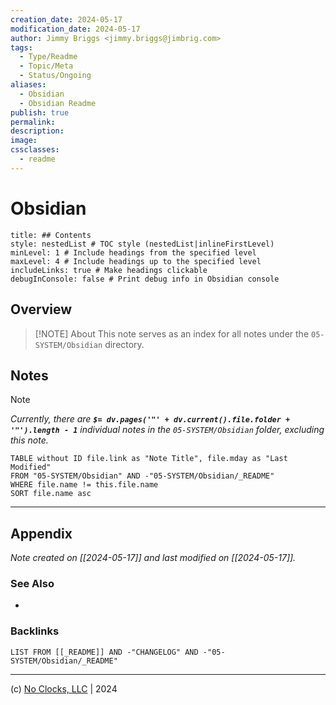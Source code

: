 ```yaml
---
creation_date: 2024-05-17
modification_date: 2024-05-17
author: Jimmy Briggs <jimmy.briggs@jimbrig.com>
tags:
  - Type/Readme
  - Topic/Meta
  - Status/Ongoing
aliases:
  - Obsidian
  - Obsidian Readme
publish: true
permalink:
description:
image:
cssclasses:
  - readme
---
```



# Obsidian

```table-of-contents
title: ## Contents 
style: nestedList # TOC style (nestedList|inlineFirstLevel)
minLevel: 1 # Include headings from the specified level
maxLevel: 4 # Include headings up to the specified level
includeLinks: true # Make headings clickable
debugInConsole: false # Print debug info in Obsidian console
```

## Overview

> [!NOTE] About
> This note serves as an index for all notes under the `05-SYSTEM/Obsidian` directory.

## Notes

> [!NOTE]
> *Currently, there are **`$= dv.pages('"' + dv.current().file.folder + '"').length - 1`**  individual notes in the `05-SYSTEM/Obsidian` folder, excluding this note.*

```dataview
TABLE without ID file.link as "Note Title", file.mday as "Last Modified"
FROM "05-SYSTEM/Obsidian" AND -"05-SYSTEM/Obsidian/_README"
WHERE file.name != this.file.name
SORT file.name asc
```

***

## Appendix

*Note created on [[2024-05-17]] and last modified on [[2024-05-17]].*

### See Also

- 

### Backlinks

```dataview
LIST FROM [[_README]] AND -"CHANGELOG" AND -"05-SYSTEM/Obsidian/_README"
```

***

(c) [No Clocks, LLC](https://github.com/noclocks) | 2024